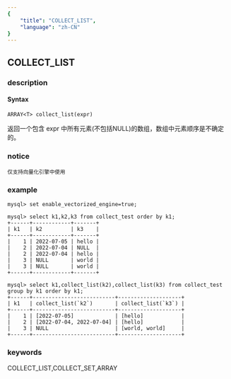```yaml
---
{
    "title": "COLLECT_LIST",
    "language": "zh-CN"
}
---
```


<!-- 
Licensed to the Apache Software Foundation (ASF) under one
or more contributor license agreements.  See the NOTICE file
distributed with this work for additional information
regarding copyright ownership.  The ASF licenses this file
to you under the Apache License, Version 2.0 (the
"License"); you may not use this file except in compliance
with the License.  You may obtain a copy of the License at

  http://www.apache.org/licenses/LICENSE-2.0

Unless required by applicable law or agreed to in writing,
software distributed under the License is distributed on an
"AS IS" BASIS, WITHOUT WARRANTIES OR CONDITIONS OF ANY
KIND, either express or implied.  See the License for the
specific language governing permissions and limitations
under the License.
-->

## COLLECT_LIST
### description
#### Syntax

`ARRAY<T> collect_list(expr)`

返回一个包含 expr 中所有元素(不包括NULL)的数组，数组中元素顺序是不确定的。


### notice

```
仅支持向量化引擎中使用
```

### example

```
mysql> set enable_vectorized_engine=true;

mysql> select k1,k2,k3 from collect_test order by k1;
+------+------------+-------+
| k1   | k2         | k3    |
+------+------------+-------+
|    1 | 2022-07-05 | hello |
|    2 | 2022-07-04 | NULL  |
|    2 | 2022-07-04 | hello |
|    3 | NULL       | world |
|    3 | NULL       | world |
+------+------------+-------+

mysql> select k1,collect_list(k2),collect_list(k3) from collect_test group by k1 order by k1;
+------+--------------------------+--------------------+
| k1   | collect_list(`k2`)       | collect_list(`k3`) |
+------+--------------------------+--------------------+
|    1 | [2022-07-05]             | [hello]            |
|    2 | [2022-07-04, 2022-07-04] | [hello]            |
|    3 | NULL                     | [world, world]     |
+------+--------------------------+--------------------+

```

### keywords
COLLECT_LIST,COLLECT_SET,ARRAY
